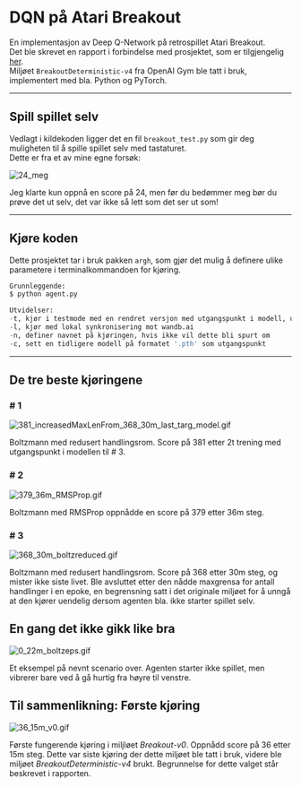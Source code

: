 # DQN på Atari Breakout

En implementasjon av Deep Q-Network på retrospillet Atari Breakout.  
Det ble skrevet en rapport i forbindelse med prosjektet, som er tilgjengelig [her](http://www.google.no).  
Miljøet `BreakoutDeterministic-v4` fra OpenAI Gym ble tatt i bruk, implementert med bla. Python og PyTorch.

----
## Spill spillet selv

Vedlagt i kildekoden ligger det en fil `breakout_test.py` som gir deg muligheten til å spille spillet selv med tastaturet.  
Dette er fra et av mine egne forsøk:

![24_meg](https://github.com/Martinnilsen99/Atari_Breakout_openAIGym/blob/master/ReadMe/Gifs/24_meg.gif)

Jeg klarte kun oppnå en score på 24, men før du bedømmer meg bør du prøve det ut selv, det var ikke så lett som det ser ut som!

---
## Kjøre koden

Dette prosjektet tar i bruk pakken `argh`, som gjør det mulig å definere ulike parametere i terminalkommandoen for kjøring.
```Python
Grunnleggende:
$ python agent.py

Utvidelser:
-t, kjør i testmode med en rendret versjon med utgangspunkt i modell, uten trening
-l, kjør med lokal synkronisering mot wandb.ai
-n, definer navnet på kjøringen, hvis ikke vil dette bli spurt om
-c, sett en tidligere modell på formatet '.pth' som utgangspunkt 
```

---
## De tre beste kjøringene

### \# 1

![381_increasedMaxLenFrom_368_30m_last_targ_model.gif](https://github.com/Martinnilsen99/Atari_Breakout_openAIGym/blob/master/ReadMe/Gifs/381_increasedMaxLenFrom_368_30m_last_targ_model.gif "Boltzmann med justert handlingsrom og økt makslengde på handlinger i epoke. Score på 381.")

Boltzmann med redusert handlingsrom. Score på 381 etter 2t trening med utgangspunkt i modellen til \# 3.

### \# 2

![379_36m_RMSProp.gif](https://github.com/Martinnilsen99/Atari_Breakout_openAIGym/blob/master/ReadMe/Gifs/379_36m_RMSProp.gif "Boltzmann med RMSProp. 379 etter 36m steg.")

Boltzmann med RMSProp oppnådde en score på 379 etter 36m steg.

### \# 3

![368_30m_boltzreduced.gif](https://github.com/Martinnilsen99/Atari_Breakout_openAIGym/blob/master/ReadMe/Gifs/368_30m_boltzreduced.gif "Boltzmann med justert handlingsrom. 368 etter 30m steg.")

Boltzmann med redusert handlingsrom. Score på 368 etter 30m steg, og mister ikke siste livet. Ble avsluttet etter den nådde maxgrensa for antall handlinger i en epoke, en begrensning satt i det originale miljøet for å unngå at den kjører uendelig dersom agenten bla. ikke starter spillet selv.

## En gang det ikke gikk like bra

![0_22m_boltzeps.gif](https://github.com/Martinnilsen99/Atari_Breakout_openAIGym/blob/master/ReadMe/Gifs/0_22m_boltzeps.gif "Boltzmann med synkende epsilon. Uendelig løkke ettersom den ikke starter spillet.")

Et eksempel på nevnt scenario over. Agenten starter ikke spillet, men vibrerer bare ved å gå hurtig fra høyre til venstre.

## Til sammenlikning: Første kjøring

![36_15m_v0.gif](https://github.com/Martinnilsen99/Atari_Breakout_openAIGym/blob/master/ReadMe/Gifs/36_15m_v0.gif "Første fungerende kjøring i Breakout-v0. Score på 36 etter 15m steg.")

Første fungerende kjøring i miljløet *Breakout-v0*. Oppnådd score på 36 etter 15m steg. Dette var siste kjøring der dette miljøet ble tatt i bruk, videre ble miljøet *BreakoutDeterministic-v4* brukt. Begrunnelse for dette valget står beskrevet i rapporten.

